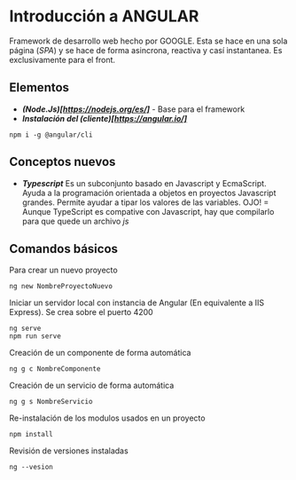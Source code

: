 # Introducción a ANGULAR
Framework de desarrollo web hecho por GOOGLE. Esta se hace en una sola página (*SPA*) y se hace de forma asincrona, reactiva y casí instantanea. Es exclusivamente para el front.

## Elementos
* ***(Node.Js)[https://nodejs.org/es/]*** - Base para el framework
* ***Instalación del (cliente)[https://angular.io/]***
```
npm i -g @angular/cli
```

## Conceptos nuevos
* ***Typescript***
Es un subconjunto basado en Javascript y EcmaScript. Ayuda a la programación orientada a objetos en proyectos Javascript grandes.
Permite ayudar a tipar los valores de las variables.
OJO! = Aunque TypeScript es compative con Javascript, hay que compilarlo para que quede un archivo *js*

## Comandos básicos
Para crear un nuevo proyecto
```
ng new NombreProyectoNuevo
```

Iniciar un servidor local con instancia de Angular (En equivalente a IIS Express). Se crea sobre el puerto 4200
```
ng serve
npm run serve
```

Creación de un componente de forma automática
```
ng g c NombreComponente
```

Creación de un servicio de forma automática
```
ng g s NombreServicio
```

Re-instalación de los modulos usados en un proyecto
```
npm install
```

Revisión de versiones instaladas
```
ng --vesion
```